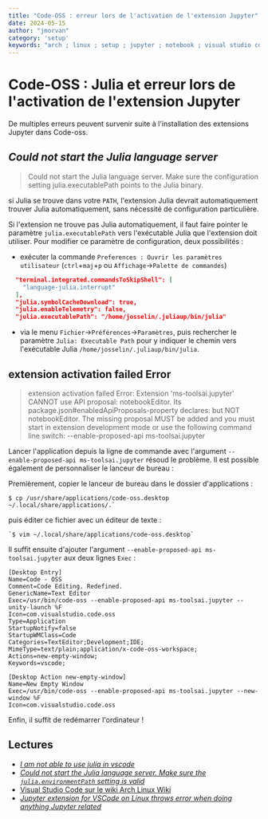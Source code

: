 ```yaml
---
title: "Code-OSS : erreur lors de l'activation de l'extension Jupyter"
date: 2024-05-15
author: "jmorvan"
category: 'setup'
keywords: "arch ; linux ; setup ; jupyter ; notebook ; visual studio code ; vscode ; code ; code-oss ; julia"
---
```


# Code-OSS : Julia et erreur lors de l'activation de l'extension Jupyter

De multiples erreurs peuvent survenir suite à l'installation des extensions Jupyter dans Code-oss.

## *Could not start the Julia language server*

> Could not start the Julia language server. Make sure the configuration setting julia.executablePath points to the Julia binary.

si Julia se trouve dans votre `PATH`, l'extension Julia devrait automatiquement trouver Julia automatiquement, sans nécessité de configuration particulière. 

Si l'extension ne trouve pas Julia automatiquement, il faut faire pointer le paramètre `julia.executablePath` vers l'exécutable Julia que l'extension doit utiliser. Pour modifier ce paramètre de configuration, deux possibilités :
- exécuter la commande `Preferences : Ouvrir les paramètres utilisateur` (`ctrl`+`maj`+`p` ou `Affichage`->`Palette de commandes`)

```JSON
  "terminal.integrated.commandsToSkipShell": [
    "language-julia.interrupt"
  ],
  "julia.symbolCacheDownload": true,
  "julia.enableTelemetry": false,
  "julia.executablePath": "/home/josselin/.juliaup/bin/julia"
```

- via le menu `Fichier`->`Préférences`->`Paramètres`, puis rechercher le paramètre `Julia: Executable Path` pour y indiquer le chemin vers l'exécutable Julia `/home/josselin/.juliaup/bin/julia`. 

## extension activation failed Error
> extension activation failed Error: Extension 'ms-toolsai.jupyter' CANNOT use API proposal: notebookEditor. Its package.json#enabledApiProposals-property declares:  but NOT notebookEditor. The missing proposal MUST be added and you must start in extension development mode or use the following command line switch: --enable-proposed-api ms-toolsai.jupyter

Lancer l'application depuis la ligne de commande avec l'argument `--enable-proposed-api ms-toolsai.jupyter` résoud le problème. Il est possible également de personnaliser le lanceur de bureau :

Premièrement, copier le lanceur de bureau dans le dossier d'applications :
```
$ cp /usr/share/applications/code-oss.desktop ~/.local/share/applications/.`
```

puis éditer ce fichier avec un éditeur de texte :
```
`$ vim ~/.local/share/applications/code-oss.desktop`
```

Il suffit ensuite d'ajouter l'argument `--enable-proposed-api ms-toolsai.jupyter` aux deux lignes `Exec` :

```
[Desktop Entry]
Name=Code - OSS
Comment=Code Editing. Redefined.
GenericName=Text Editor
Exec=/usr/bin/code-oss --enable-proposed-api ms-toolsai.jupyter --unity-launch %F
Icon=com.visualstudio.code.oss
Type=Application
StartupNotify=false
StartupWMClass=Code
Categories=TextEditor;Development;IDE;
MimeType=text/plain;application/x-code-oss-workspace;
Actions=new-empty-window;
Keywords=vscode;

[Desktop Action new-empty-window]
Name=New Empty Window
Exec=/usr/bin/code-oss --enable-proposed-api ms-toolsai.jupyter --new-window %F
Icon=com.visualstudio.code.oss
```
Enfin, il suffit de redémarrer l'ordinateur !

## Lectures
- [*I am not able to use julia in vscode*](https://discourse.julialang.org/t/i-am-not-able-to-use-julia-in-vscode/76112)
- [*Could not start the Julia language server. Make sure the `julia.environmentPath` setting is valid*](https://discourse.julialang.org/t/could-not-start-the-julia-language-server-make-sure-the-julia-environmentpath-setting-is-valid/87794)
- [Visual Studio Code sur le wiki Arch Linux Wiki](https://wiki.archlinux.org/title/Visual_Studio_Code#Command_%22...%22_not_found)
- [*Jupyter extension for VSCode on Linux throws error when doing anything Jupyter related*](https://stackoverflow.com/questions/71106136/jupyter-extension-for-vscode-on-linux-throws-error-when-doing-anything-jupyter-r)

